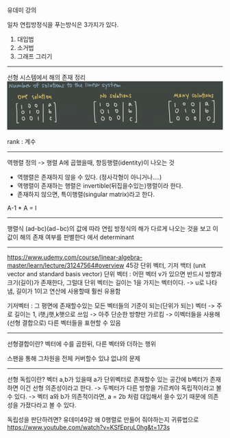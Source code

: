 유데미 강의

일차 연립방정식을 푸는방식은 3가지가 있다.
1. 대입법
2. 소거법
3. 그래프 그리기
----------------

선형 시스템에서 해의 존재 정리
![](../%EC%9D%B4%EB%AF%B8%EC%A7%80/%EC%84%A0%ED%98%95%EB%8C%80%EC%88%98%ED%95%99/Screenshot%20from%202022-08-25%2014-17-17.png)




rank : 계수

---------------------
역행렬 정의 -> 행렬 A에 곱했을때, 항등행렬(identity)이 나오는 것

- 역행렬은 존재하지 않을 수 있다. (정사각형이 아니거나....)
- 역행렬이 존재하는 행렬은 invertible(뒤집을수있는)행렬이라 한다.
- 존재하지 않으면, 특이행렬(singular matrix)라고 한다.

A-1 * A = I

---------------
행렬식
(ad-bc)(ad−bc)의 값에 따라 연립 방정식의 해가 다르게 나오는 것을 보고 이 값이 해의 존재 여부를 판별한다
에서 determinant

-----------------------------
https://www.udemy.com/course/linear-algebra-master/learn/lecture/31247564#overview
45강
단위 벡터, 기저 백터 (unit vector and standard basis vector)
단위 벡터 : 어떤 벡터 v가 있으면 반드시 방향과 크기(길이)가 존재한다, 그럴대 단위 벡터는 길이는 1을 가지는 벡터이다.
-> u로 나타냄, 길이가 1이고 연산에 사용할때 훨씬 유용함

기저벡터 : 그 평면에 존재할수있는 모든 벡터들의 기준이 되는(단위가 되는) 벡터
-> 주로 길이는 1, i햇,j햇,k햇으로 쓰임 
-> 아주 단순한 방향만 가르킴
-> 이벡터들을 사용해(선형 결합으로) 다른 벡터들을 표현할 수 있음

----------------
선형결합이란?
벡터에 수를 곱한뒤, 다른 벡터와 더하는 행위

스팬을 통해 그차원을 전체 커버할수 있냐 없냐의 문제

-----------
선형 독립이란?
벡터 a,b가 있을때
a가 단위벡터로 존재할수 있는 공간에 b벡터가 존재하면 이건 선형 의존성이라고 한다.
-> 두벡터가 다른 방향을 가르켜야 독립적이라고 볼 수 있다.
-> 벡터 a와 b가 의존적이라면, a = 2b 처럼 대입해서 쓸수 있기 때문에 의존성을 가졌다라고 볼 수 있다.

독립성을 판단하려면?
유데미49강
왜 0행렬로 만들어 줘야하는지 귀류법으로 https://www.youtube.com/watch?v=KSfEpruL0hg&t=173s 


